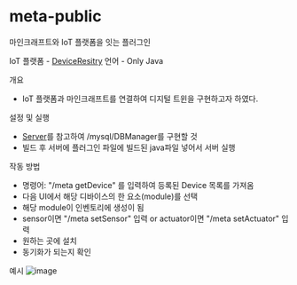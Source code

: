 # meta-public
마인크래프트와 IoT 플랫폼을 잇는 플러그인

IoT 플랫폼 - [DeviceResitry]
언어 - Only Java

개요  
- IoT 플랫폼과 마인크래프트를 연결하여 디지털 트윈을 구현하고자 하였다.

설정 및 실행
- [Server]를 참고하여 /mysql/DBManager를 구현할 것
- 빌드 후 서버에 플러그인 파일에 빌드된 java파일 넣어서 서버 실행

작동 방법
- 명령어: "/meta getDevice" 를 입력하여 등록된 Device 목록를 가져옴
- 다음 UI에서 해당 디바이스의 한 요소(module)를 선택
- 해당 module이 인벤토리에 생성이 됨
- sensor이면 "/meta setSensor" 입력 or actuator이면 "/meta setActuator" 입력
- 원하는 곳에 설치 
- 동기화가 되는지 확인 

예시 
![image](https://user-images.githubusercontent.com/67933557/208829700-55365446-52e8-4963-94c9-0bc42fafb4e0.png)



[DeviceResitry]: https://github.com/leha82/dsem_iot_ms
[Server]: https://github.com/YangBH-0/loginSpringServer-public.git
